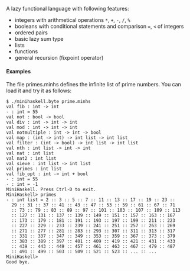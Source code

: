 A lazy functional language with following features:

* integers with arithmetical operations `*`, `+`, `-`, `/`, `%`
* booleans with conditional statements and comparison `=`, `<` of integers
* ordered pairs
* basic lazy sum type
* lists
* functions
* general recursion (fixpoint operator)

#### Examples

The file primes.minhs defines the infinite list of prime numbers. You
can load it and try it as follows:

    $ ./minihaskell.byte prime.minhs
    val fib : int -> int
    - : int = 55
    val not : bool -> bool
    val div : int -> int -> int
    val mod : int -> int -> int
    val notmultiple : int -> int -> bool
    val map : (int -> int) -> int list -> int list
    val filter : (int -> bool) -> int list -> int list
    val nth : int list -> int -> int
    val nat : int list
    val nat2 : int list
    val sieve : int list -> int list
    val primes : int list
    val fib_opt : int -> int + bool
    - : int = 55
    - : int = -1
    MiniHaskell. Press Ctrl-D to exit.
    MiniHaskell> primes
    - : int list = 2 :: 3 :: 5 :: 7 :: 11 :: 13 :: 17 :: 19 :: 23 ::
      29 :: 31 :: 37 :: 41 :: 43 :: 47 :: 53 :: 59 :: 61 :: 67 :: 71
      :: 73 :: 79 :: 83 :: 89 :: 97 :: 101 :: 103 :: 107 :: 109 :: 113
      :: 127 :: 131 :: 137 :: 139 :: 149 :: 151 :: 157 :: 163 :: 167
      :: 173 :: 179 :: 181 :: 191 :: 193 :: 197 :: 199 :: 211 :: 223
      :: 227 :: 229 :: 233 :: 239 :: 241 :: 251 :: 257 :: 263 :: 269
      :: 271 :: 277 :: 281 :: 283 :: 293 :: 307 :: 311 :: 313 :: 317
      :: 331 :: 337 :: 347 :: 349 :: 353 :: 359 :: 367 :: 373 :: 379
      :: 383 :: 389 :: 397 :: 401 :: 409 :: 419 :: 421 :: 431 :: 433
      :: 439 :: 443 :: 449 :: 457 :: 461 :: 463 :: 467 :: 479 :: 487
      :: 491 :: 499 :: 503 :: 509 :: 521 :: 523 :: ... :: ...
    MiniHaskell> 
    Good bye.
